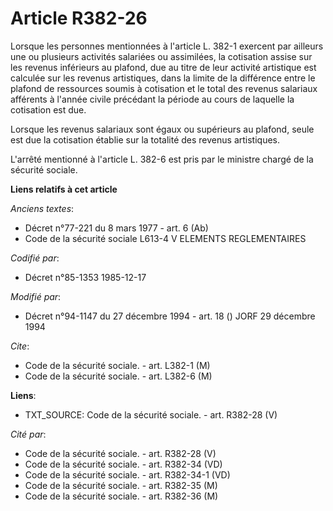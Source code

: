 # Article R382-26

Lorsque les personnes mentionnées à l'article L. 382-1 exercent par ailleurs une ou plusieurs activités salariées ou
assimilées, la cotisation assise sur les revenus inférieurs au plafond, due au titre de leur activité artistique est calculée
sur les revenus artistiques, dans la limite de la différence entre le plafond de ressources soumis à cotisation et le total
des revenus salariaux afférents à l'année civile précédant la période au cours de laquelle la cotisation est due. 

Lorsque les revenus salariaux sont égaux ou supérieurs au plafond, seule est due la cotisation établie sur la totalité des
revenus artistiques. 

L'arrêté mentionné à l'article L. 382-6 est pris par le ministre chargé de la sécurité sociale.

**Liens relatifs à cet article**

_Anciens textes_:

  - Décret n°77-221 du 8 mars 1977 - art. 6 (Ab)
  - Code de la sécurité sociale L613-4 V ELEMENTS REGLEMENTAIRES

_Codifié par_:

  - Décret n°85-1353 1985-12-17

_Modifié par_:

  - Décret n°94-1147 du 27 décembre 1994 - art. 18 () JORF 29 décembre 1994

_Cite_:

  - Code de la sécurité sociale. - art. L382-1 (M)
  - Code de la sécurité sociale. - art. L382-6 (M)

**Liens**:

  - TXT_SOURCE: Code de la sécurité sociale. - art. R382-28 (V)

_Cité par_:

  - Code de la sécurité sociale. - art. R382-28 (V)
  - Code de la sécurité sociale. - art. R382-34 (VD)
  - Code de la sécurité sociale. - art. R382-34-1 (VD)
  - Code de la sécurité sociale. - art. R382-35 (M)
  - Code de la sécurité sociale. - art. R382-36 (M)
